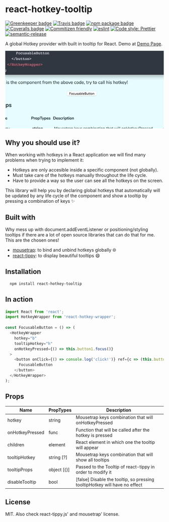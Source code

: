 # react-hotkey-tooltip

[![Greenkeeper badge](https://badges.greenkeeper.io/EmaSuriano/react-hotkey-tooltip.svg)](https://greenkeeper.io/)
[![Travis badge](https://img.shields.io/travis/EmaSuriano/react-hotkey-tooltip.svg)](https://travis-ci.org/EmaSuriano/react-hotkey-tooltip)
[![npm package badge](https://img.shields.io/npm/v/react-hotkey-tooltip.svg)](https://www.npmjs.com/package/react-hotkey-tooltip)
[![Coveralls badge](https://img.shields.io/coveralls/github/EmaSuriano/react-hotkey-tooltip.svg)](https://coveralls.io/github/EmaSuriano/react-hotkey-tooltip)
[![Commitizen friendly](https://img.shields.io/badge/commitizen-friendly-brightgreen.svg)](http://commitizen.github.io/cz-cli/)
[![eslint](https://img.shields.io/badge/eslint-enabled-green.svg)](https://eslint.org/)
[![Code style: Prettier](https://img.shields.io/badge/Code_style-Prettier-e31f2e.svg)](https://github.com/prettier/prettier)
[![semantic-release](https://img.shields.io/badge/%20%20%F0%9F%93%A6%F0%9F%9A%80-semantic--release-e10079.svg)](https://github.com/semantic-release/semantic-release)

A global Hotkey provider with built in tooltip for React. Demo at [Demo Page](https://emasuriano.github.io/react-hotkey-tooltip/).

![Example](asset/Demo.gif)

## Why you should use it?

When working with hotkeys in a React application we will find many problems when trying to implement it:

- Hotkeys are only accesible inside a specific component (not globally).
- Must take care of the hotkeys manually throughout the life cycle.
- Have to provide a way so the user can see all the hotkeys on the screen.

This library will help you by declaring global hotkeys that automatically will be updated by any life cycle of the component and show a tooltip by pressing a combination of keys ✨

## Built with

Why mess up with document.addEventListener or positioning/styling tooltips if there are a lot of open source libraries that can do that for me. This are the chosen ones!

- [mousetrap](https://github.com/ccampbell/mousetrap): to bind and unbind hotkeys globally 🌐
- [react-tippy](https://github.com/tvkhoa/react-tippy): to display beautiful tooltips 😄

## Installation

```bash
  npm install react-hotkey-tooltip
```

## In action

```javascript
import React from 'react';
import HotkeyWrapper from 'react-hotkey-wrapper';

const FocusableButton = () => (
  <HotkeyWrapper
    hotkey="b"
    tooltipHotkey="h"
    onHotkeyPressed={() => this.button1.focus()}
  >
    <button onClick={() => console.log('click!')} ref={c => (this.button1 = c)}>
      FocusableButton
    </button>
  </HotkeyWrapper>
);
```

## Props

| Name            | PropTypes   | Description                                                                |
| --------------- | ----------- | -------------------------------------------------------------------------- |
| hotkey          | string      | Mousetrap keys combination that will onHotkeyPressed                       |
| onHotkeyPressed | func        | Function that will be called after the hotkey is pressed                   |
| children        | element     | React element in which one the tooltip will appear                         |
| tooltipHotkey   | string [?]  | Mousetrap keys combination that will show all tooltips                     |
| tooltipProps    | object [{}] | Passed to the Tooltip of react-tippy in order to modify it                 |
| disableTooltip  | bool        | [false] Disable the tooltip, so pressing tooltipHotkey will have no effect |

## License

MIT. Also check react-tippy.js' and mousetrap' license.
